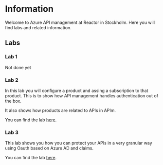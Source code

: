 # Information

Welcome to Azure API management at Reactor in Stockholm.
Here you will find labs and related information.

## Labs

### Lab 1

Not done yet

### Lab 2

In this lab you will configure a product and assing a subscription to that product. This is to show how API management handles authentication out of the box.

It also shows how products are related to APIs in APIm.

You can find the lab [here](Session2/Lab2/instructions.md).

### Lab 3

This lab shows you how you can protect your APIs in a very granular way using Oauth based on Azure AD and claims.

You can find the lab [here](Session2/Lab3/instructions.md).